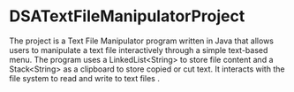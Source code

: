 # DSATextFileManipulatorProject
 The project is a Text File Manipulator program written in Java that allows users to manipulate a text file interactively through a simple text-based menu. The program uses a LinkedList&lt;String> to store file content and a Stack&lt;String> as a clipboard to store copied or cut text. It interacts with the file system to read and write to text files .
